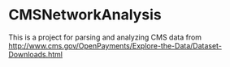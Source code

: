 # CMSNetworkAnalysis
This is a project for parsing and analyzing CMS data from http://www.cms.gov/OpenPayments/Explore-the-Data/Dataset-Downloads.html
